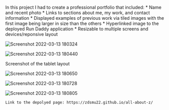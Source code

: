 In this project I had to create a professional portfolio that included:
    * Name and recent photo
    * Links to sections about me, my work, and contact information
    * Displayed examples of previous work via tiled images with the first image being larger in size than the others
    * Hyperlinked image to the deployed Run Daddy application
    * Resizable to multiple screens and devices/reponsive layout

![Screenshot 2022-03-13 180324](https://user-images.githubusercontent.com/94766160/158083135-f68755e9-2c1a-462d-9ab8-0f5f6a4afd06.png)

![Screenshot 2022-03-13 180440](https://user-images.githubusercontent.com/94766160/158083137-5644697c-8a3b-4006-b661-a7c3a0d01378.png)


Screenshot of the tablet layout

![Screenshot 2022-03-13 180650](https://user-images.githubusercontent.com/94766160/158083235-48526c9e-aba2-46a8-871b-6bdab69c3380.png)

![Screenshot 2022-03-13 180728](https://user-images.githubusercontent.com/94766160/158083236-133ec1f1-2d06-47ad-85f2-02de840c4aca.png)

![Screenshot 2022-03-13 180805](https://user-images.githubusercontent.com/94766160/158083237-96f6b3a8-f643-4b9a-82bb-2d29cdcc898b.png)


    Link to the depolyed page: https://zdsmu22.github.io/all-about-z/

